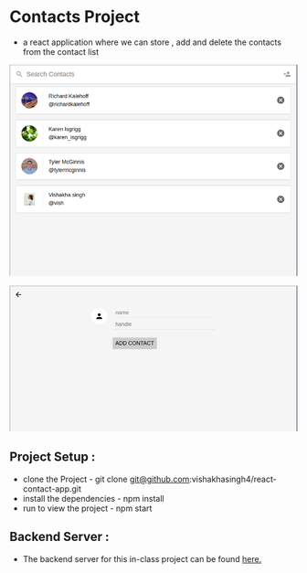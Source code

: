 # Contacts Project

- a react application where we can store , add and delete the contacts from the contact list

![alt text](https://github.com/vishakhasingh4/react-contact-app/blob/master/contact-list.png)


![alt text](https://github.com/vishakhasingh4/react-contact-app/blob/master/contact-form.png)

## Project Setup :

- clone the Project - git clone git@github.com:vishakhasingh4/react-contact-app.git
- install the dependencies - npm install
- run to view the project - npm start

## Backend Server :

- The backend server for this in-class project can be found [here.](https://github.com/udacity/reactnd-contacts-server)

